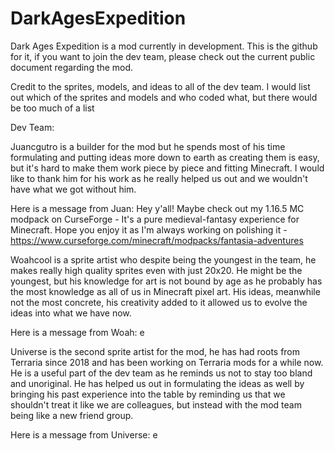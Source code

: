 # DarkAgesExpedition
 Dark Ages Expedition is a mod currently in development. This is the github for it, if you want to join the dev team, please check out the current public document regarding the mod.

Credit to the sprites, models, and ideas to all of the dev team. I would list out which of the sprites and models and who coded what, but there would be too much of a list



Dev Team:

Juancgutro is a builder for the mod but he spends most of his time formulating and putting ideas more down to earth as creating them is easy, but it's hard to make them work piece by piece and fitting Minecraft. I would like to thank him for his work as he really helped us out and we wouldn't have what we got without him.

Here is a message from Juan:
Hey y'all! Maybe check out my 1.16.5 MC modpack on CurseForge - It's a pure medieval-fantasy experience for Minecraft. Hope you enjoy it as I'm always working on polishing it - https://www.curseforge.com/minecraft/modpacks/fantasia-adventures



Woahcool is a sprite artist who despite being the youngest in the team, he makes really high quality sprites even with just 20x20. He might be the youngest, but his knowledge for art is not bound by age as he probably has the most knowledge as all of us in Minecraft pixel art. His ideas, meanwhile not the most concrete, his creativity added to it allowed us to evolve the ideas into what we have now.

Here is a message from Woah:
e



Universe is the second sprite artist for the mod, he has had roots from Terraria since 2018 and has been working on Terraria mods for a while now. He is a useful part of the dev team as he reminds us not to stay too bland and unoriginal. He has helped us out in formulating the ideas as well by bringing his past experience into the table by reminding us that we shouldn't treat it like we are colleagues, but instead with the mod team being like a new friend group. 

Here is a message from Universe:
e





